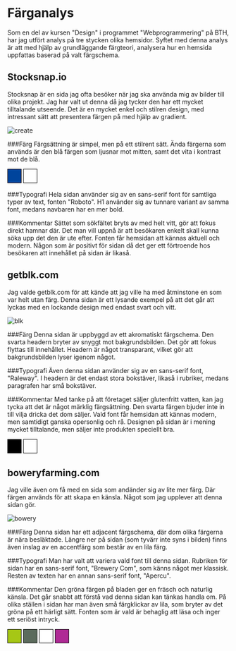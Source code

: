 Färganalys
===============================
Som en del av kursen "Design" i programmet "Webprogrammering" på BTH, har jag
utfört analys på tre stycken olika hemsidor. Syftet med denna analys är att med
hjälp av grundläggande färgteori, analysera hur en hemsida uppfattas baserad på
valt färgschema.

Stocksnap.io
-----------------------------
Stocksnap är en sida jag ofta besöker när jag ska använda mig av bilder till olika
projekt. Jag har valt ut denna då jag tycker den har ett mycket tilltalande utseende.
Det är en mycket enkel och stilren design, med intressant sätt att presentera färgen
på med hjälp av gradient.


<img class="create" src="img/stocksnap.png" alt="create" style="max-width: 100%;">

###Färg
Färgsättning är simpel, men på ett stilrent sätt. Ända färgerna som används är
den blå färgen som ljusnar mot mitten, samt det vita i kontrast mot de blå.

<div style="height: 30px; width: 30px; background-color: #00449C; display: inline-block; border: 1px solid black;"></div>
<div style="height: 30px; width: 30px; background-color: #FFFFFF; display: inline-block; border: 1px solid black;"></div>

###Typografi
Hela sidan använder sig av en sans-serif font för samtliga typer av text, fonten "Roboto".
H1 använder sig av tunnare variant av samma font, medans navbaren har en mer bold.


###Kommentar
Sättet som sökfältet bryts av med helt vitt, gör att fokus direkt hamnar där.
Det man vill uppnå är att besökaren enkelt skall kunna söka upp det den är ute efter.
Fonten får hemsidan att kännas aktuell och modern. Någon som är positivt för sidan
då det ger ett förtroende hos besökaren att innehållet på sidan är likaså.

getblk.com
---------------------------------------
Jag valde getblk.com för att kände att jag ville ha med åtminstone en som var
helt utan färg. Denna sidan är ett lysande exempel på att det går att lyckas
med en lockande design med endast svart och vitt.

<img class="create" src="img/blk.png" alt="blk" style="max-width: 100%;">

###Färg
Denna sidan är uppbyggd av ett akromatiskt färgschema. Den svarta headern bryter
av snyggt mot bakgrundsbilden. Det gör att fokus flyttas
till innehållet. Headern är något transparant, vilket gör att bakgrundsbilden lyser
igenom något.

###Typografi
Även denna sidan använder sig av en sans-serif font, "Raleway". I headern är
det endast stora bokstäver, likaså i rubriker, medans paragrafen har små bokstäver.

###Kommentar
Med tanke på att företaget säljer glutenfritt vatten, kan jag tycka att det är något
märklig färgsättning. Den svarta färgen bjuder inte in till vilja dricka det dom
säljer. Vald font får hemsidan att kännas modern, men samtidigt ganska opersonlig
och rå. Designen på sidan är i mening mycket tilltalande, men säljer inte produkten
speciellt bra.

<div style="height: 30px; width: 30px; background-color: black; display: inline-block; border: 1px solid black;"></div>
<div style="height: 30px; width: 30px; background-color: white; display: inline-block; border: 1px solid black;"></div>

boweryfarming.com
---------------------------------------
Jag ville även om få med en sida som andänder sig av lite mer färg. Där färgen
används för att skapa en känsla. Något som jag upplever att denna sidan gör.

<img class="create" src="img/bowery.png" alt="bowery" style="max-width: 100%;">

###Färg
Denna sidan har ett adjacent färgschema, där dom olika färgerna är nära besläktade.
Längre ner på sidan (som tyvärr inte syns i bilden) finns även inslag av en accentfärg
som består av en lila färg.


###Typografi
Man har valt att variera vald font till denna sidan. Rubriken för sidan har en
sans-serif font, "Brewery Com", som känns något mer klassisk. Resten av texten
har en annan sans-serif font, "Apercu".

###Kommentar
Den gröna färgen på bladen ger en fräsch och naturlig känsla. Det går snabbt att
förstå vad denna sidan kan tänkas handla om. På olika ställen i sidan har man
även små färgklickar av lila, som bryter av det gröna på ett härligt sätt.
Fonten som är vald är behaglig att läsa och inger ett seriöst intryck.

<div style="height: 30px; width: 30px; background-color: #A6C715; display: inline-block; border: 1px solid black;"></div>
<div style="height: 30px; width: 30px; background-color: #5C6B5D; display: inline-block; border: 1px solid black;"></div>
<div style="height: 30px; width: 30px; background-color: #FFFFFF; display: inline-block; border: 1px solid black;"></div>
<div style="height: 30px; width: 30px; background-color: #AF2A95; display: inline-block; border: 1px solid black;"></div>

